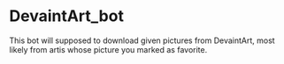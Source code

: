 # DevaintArt_bot

This bot will supposed to download given pictures from DevaintArt, most likely from artis whose picture you marked as favorite.